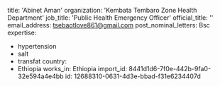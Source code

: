 title: 'Abinet Aman'
organization: 'Kembata Tembaro Zone Health Department'
job_title: 'Public Health Emergency Officer'
official_title: ''
email_address: tsebaotlove861@gmail.com
post_nominal_letters: Bsc
expertise:
  - hypertension
  - salt
  - transfat
country:
  - Ethiopia
works_in: Ethiopia
import_id: 8441d1d6-7f0e-442b-9fa0-32e594a4e4bb
id: 12688310-0631-4d3e-bbad-f31e6234407d
